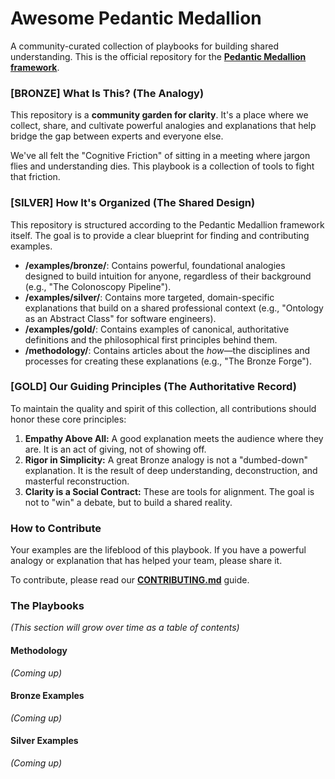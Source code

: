 # Awesome Pedantic Medallion
A community-curated collection of playbooks for building shared understanding. This is the official repository for the **[Pedantic Medallion framework](https://open.substack.com/pub/ramonactruta/p/the-knowledge-architects-playbook?r=1wgaz6&utm_campaign=post&utm_medium=web&showWelcomeOnShare=false)**.

### [BRONZE] What Is This? (The Analogy)

This repository is a **community garden for clarity**. It's a place where we collect, share, and cultivate powerful analogies and explanations that help bridge the gap between experts and everyone else.

We've all felt the "Cognitive Friction" of sitting in a meeting where jargon flies and understanding dies. This playbook is a collection of tools to fight that friction.

### [SILVER] How It's Organized (The Shared Design)

This repository is structured according to the Pedantic Medallion framework itself. The goal is to provide a clear blueprint for finding and contributing examples.

*   **/examples/bronze/**: Contains powerful, foundational analogies designed to build intuition for anyone, regardless of their background (e.g., "The Colonoscopy Pipeline").
*   **/examples/silver/**: Contains more targeted, domain-specific explanations that build on a shared professional context (e.g., "Ontology as an Abstract Class" for software engineers).
*   **/examples/gold/**: Contains examples of canonical, authoritative definitions and the philosophical first principles behind them.
*   **/methodology/**: Contains articles about the *how*—the disciplines and processes for creating these explanations (e.g., "The Bronze Forge").

### [GOLD] Our Guiding Principles (The Authoritative Record)

To maintain the quality and spirit of this collection, all contributions should honor these core principles:

1.  **Empathy Above All:** A good explanation meets the audience where they are. It is an act of giving, not of showing off.
2.  **Rigor in Simplicity:** A great Bronze analogy is not a "dumbed-down" explanation. It is the result of deep understanding, deconstruction, and masterful reconstruction.
3.  **Clarity is a Social Contract:** These are tools for alignment. The goal is not to "win" a debate, but to build a shared reality.

### How to Contribute

Your examples are the lifeblood of this playbook. If you have a powerful analogy or explanation that has helped your team, please share it.

To contribute, please read our **[CONTRIBUTING.md](CONTRIBUTING.md)** guide.

### The Playbooks

*(This section will grow over time as a table of contents)*

#### Methodology

*(Coming up)*

#### Bronze Examples

*(Coming up)*

#### Silver Examples

*(Coming up)*
